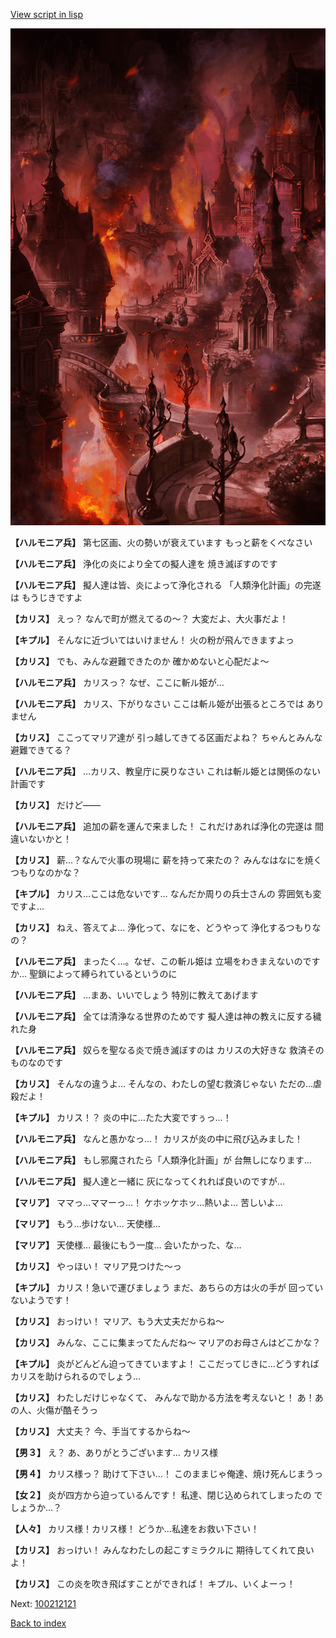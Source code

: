 [View script in lisp](../scripts/100212111.txt)

![imperial_city_destroyed.png](../images/backgrounds/imperial_city_destroyed.png)

**【ハルモニア兵】**
第七区画、火の勢いが衰えています
もっと薪をくべなさい

**【ハルモニア兵】**
浄化の炎により全ての擬人達を
焼き滅ぼすのです

**【ハルモニア兵】**
擬人達は皆、炎によって浄化される
「人類浄化計画」の完遂は
もうじきですよ

**【カリス】**
えっ？
なんで町が燃えてるの～？
大変だよ、大火事だよ！

**【キプル】**
そんなに近づいてはいけません！
火の粉が飛んできますよっ

**【カリス】**
でも、みんな避難できたのか
確かめないと心配だよ～

**【ハルモニア兵】**
カリスっ？
なぜ、ここに斬ル姫が…

**【ハルモニア兵】**
カリス、下がりなさい
ここは斬ル姫が出張るところでは
ありません

**【カリス】**
ここってマリア達が
引っ越してきてる区画だよね？
ちゃんとみんな避難できてる？

**【ハルモニア兵】**
…カリス、教皇庁に戻りなさい
これは斬ル姫とは関係のない
計画です

**【カリス】**
だけど――

**【ハルモニア兵】**
追加の薪を運んで来ました！
これだけあれば浄化の完遂は
間違いないかと！

**【カリス】**
薪…？なんで火事の現場に
薪を持って来たの？
みんなはなにを焼くつもりなのかな？

**【キプル】**
カリス…ここは危ないです…
なんだか周りの兵士さんの
雰囲気も変ですよ…

**【カリス】**
ねえ、答えてよ…
浄化って、なにを、どうやって
浄化するつもりなの？

**【ハルモニア兵】**
まったく…。なぜ、この斬ル姫は
立場をわきまえないのですか…
聖鎖によって縛られているというのに

**【ハルモニア兵】**
…まあ、いいでしょう
特別に教えてあげます

**【ハルモニア兵】**
全ては清浄なる世界のためです
擬人達は神の教えに反する穢れた身

**【ハルモニア兵】**
奴らを聖なる炎で焼き滅ぼすのは
カリスの大好きな
救済そのものなのです

**【カリス】**
そんなの違うよ…
そんなの、わたしの望む救済じゃない
ただの…虐殺だよ！

**【キプル】**
カリス！？
炎の中に…たた大変ですぅっ…！

**【ハルモニア兵】**
なんと愚かなっ…！
カリスが炎の中に飛び込みました！

**【ハルモニア兵】**
もし邪魔されたら「人類浄化計画」が
台無しになります…

**【ハルモニア兵】**
擬人達と一緒に
灰になってくれれば良いのですが…

**【マリア】**
ママっ…ママーっ…！
ケホッケホッ…熱いよ…
苦しいよ…

**【マリア】**
もう…歩けない…
天使様…

**【マリア】**
天使様…
最後にもう一度…
会いたかった、な…

**【カリス】**
やっほい！
マリア見つけた～っ

**【キプル】**
カリス！急いで運びましょう
まだ、あちらの方は火の手が
回っていないようです！

**【カリス】**
おっけい！
マリア、もう大丈夫だからね～

**【カリス】**
みんな、ここに集まってたんだね～
マリアのお母さんはどこかな？

**【キプル】**
炎がどんどん迫ってきていますよ！
ここだってじきに…どうすれば
カリスを助けられるのでしょう…

**【カリス】**
わたしだけじゃなくて、
みんなで助かる方法を考えないと！
あ！あの人、火傷が酷そうっ

**【カリス】**
大丈夫？
今、手当てするからね～

**【男３】**
え？
あ、ありがとうございます…
カリス様

**【男４】**
カリス様っ？
助けて下さい…！
このままじゃ俺達、焼け死んじまうっ

**【女２】**
炎が四方から迫っているんです！
私達、閉じ込められてしまったの
でしょうか…？

**【人々】**
カリス様！カリス様！
どうか…私達をお救い下さい！

**【カリス】**
おっけい！
みんなわたしの起こすミラクルに
期待してくれて良いよ！

**【カリス】**
この炎を吹き飛ばすことができれば！
キプル、いくよーっ！

Next: [100212121](100212121.md)

[Back to index](index.md)
